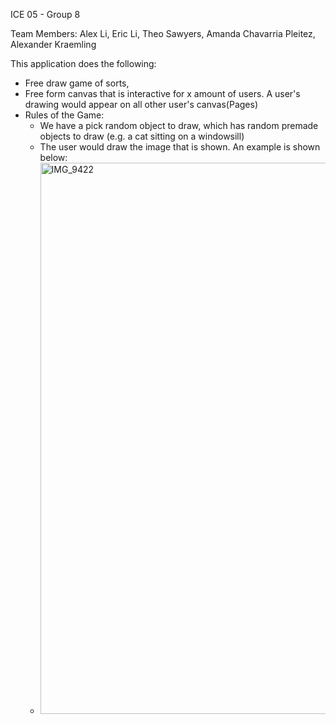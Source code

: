 ICE 05 - Group 8 

Team Members: 
Alex Li, Eric Li, Theo Sawyers, Amanda Chavarria Pleitez, Alexander Kraemling

This application does the following: 

- Free draw game of sorts,
- Free form canvas that is interactive for x amount of users. A user's drawing would appear on all other user's canvas(Pages)
- Rules of the Game: 
  - We have a pick random object to draw, which has random premade objects to draw (e.g. a cat sitting on a windowsill)
  - The user would draw the image that is shown. An example is shown below: 
  - <img width="1783" height="882" alt="IMG_9422" src="https://github.com/user-attachments/assets/fd8d0c03-5623-45ff-826f-d75331728010" />


